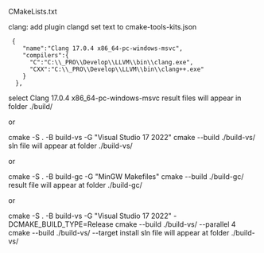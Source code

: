 
CMakeLists.txt
 

 
clang:
add   plugin clangd
set   text to  cmake-tools-kits.json
```
 {
    "name":"Clang 17.0.4 x86_64-pc-windows-msvc",
    "compilers":{
      "C":"C:\\_PRO\\Develop\\LLVM\\bin\\clang.exe",
      "CXX":"C:\\_PRO\\Develop\\LLVM\\bin\\clang++.exe"
    }
  },
```
select   Clang 17.0.4 x86_64-pc-windows-msvc
result files will appear in folder  ./build/

or

cmake -S . -B build-vs -G "Visual Studio 17 2022"
cmake --build ./build-vs/
sln file will appear at folder ./build-vs/

or

cmake -S . -B build-gc -G "MinGW Makefiles" 
cmake --build ./build-gc/
result file will appear at folder ./build-gc/
 
or

cmake -S . -B build-vs -G "Visual Studio 17 2022" -DCMAKE_BUILD_TYPE=Release
cmake --build ./build-vs/ --parallel 4
cmake --build ./build-vs/ --target install
sln file will appear at folder ./build-vs/
